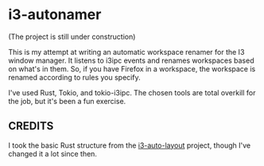 # i3-autonamer

(The project is still under construction)

This is my attempt at writing an automatic workspace renamer for the I3 window
manager. It listens to i3ipc events and renames workspaces based on what's in
them. So, if you have Firefox in a workspace, the workspace is renamed
according to rules you specify.

I've used Rust, Tokio, and tokio-i3ipc. The chosen tools are total overkill for
the job, but it's been a fun exercise.

## CREDITS

I took the basic Rust structure from the
[i3-auto-layout](https://github.com/chmln/i3-auto-layout) project, though I've
changed it a lot since then.
